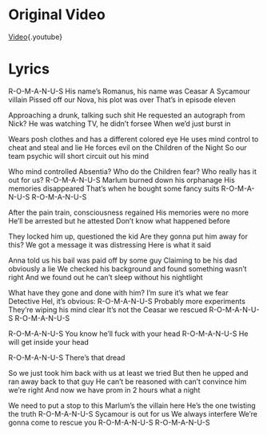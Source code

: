 <!-- TITLE: Romanus Lyrics -->
<!-- SUBTITLE: A quick summary of Romanus Lyrics -->

# Original Video
[Video](https://www.youtube.com/watch?v=oqBH-NsHIJU){.youtube}
# Lyrics
R-O-M-A-N-U-S
His name’s Romanus, his name was Ceasar
A Sycamour villain
Pissed off our Nova, his plot was over
That’s in episode eleven

Approaching a drunk, talking such shit
He requested an autograph from Nick?
He was watching TV, he didn’t forsee 
When we’d just burst in

Wears posh clothes and has a different colored eye
He uses mind control to cheat and steal and lie
He forces evil on the Children of the Night
So our team psychic will short circuit out his mind

Who mind controlled Absentia?
Who do the Children fear?
Who really has it out for us?
R-O-M-A-N-U-S
Marlum burned down his orphanage
His memories disappeared
That’s when he bought some fancy suits
R-O-M-A-N-U-S
R-O-M-A-N-U-S

After the pain train, consciousness regained
His memories were no more
He’ll be arrested but he attested
Don’t know what happened before

They locked him up, questioned the kid
Are they gonna put him away for this?
We got a message it was distressing
Here is what it said

Anna told us his bail was paid off by some guy
Claiming to be his dad obviously a lie
We checked his background and found something wasn’t right
And we found out he can’t sleep without his nightlight

What have they gone and done with him?
I’m sure it’s what we fear
Detective Hel, it’s obvious:
R-O-M-A-N-U-S
Probably more experiments
They’re wiping his mind clear
It’s not the Ceasar we rescued
R-O-M-A-N-U-S
R-O-M-A-N-U-S

R-O-M-A-N-U-S
You know he’ll fuck with your head
R-O-M-A-N-U-S
He will get inside your head

R-O-M-A-N-U-S
There’s that dread

So we just took him back with us at least we tried
But then he upped and ran away back to that guy
He can’t be reasoned with can’t convince him we’re right
And now we have prom in 2 hours what a night

We need to put a stop to this
Marlum’s the villain here
He’s the one twisting the truth
R-O-M-A-N-U-S
Sycamour is out for us
We always interfere
We’re gonna come to rescue you
R-O-M-A-N-U-S
R-O-M-A-N-U-S 